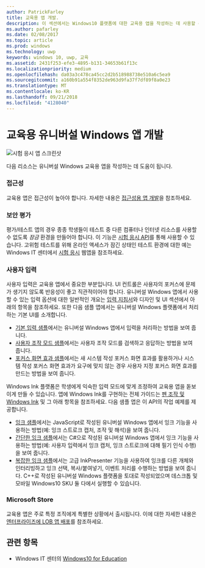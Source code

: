 ```yaml
---
author: PatrickFarley
title: 교육용 앱 개발.
description: 이 섹션에서는 Windows10 플랫폼에 대한 교육용 앱을 작성하는 데 사용할 수 있는 유니버설 Windows 앱 리소스를 설명합니다.
ms.author: pafarley
ms.date: 02/08/2017
ms.topic: article
ms.prod: windows
ms.technology: uwp
keywords: windows 10, uwp, 교육
ms.assetid: 2431f253-efe3-4895-b131-34653b61f13c
ms.localizationpriority: medium
ms.openlocfilehash: da03a3c478ca45cc2d2b518988738e510a6c5ea9
ms.sourcegitcommit: a160b91a554f8352de963d9fa37f7df89f8a0e23
ms.translationtype: MT
ms.contentlocale: ko-KR
ms.lasthandoff: 09/21/2018
ms.locfileid: "4128040"
---
```

# <a name="develop-universal-windows-apps-for-education"></a>교육용 유니버설 Windows 앱 개발
![시험 응시 앱 스크린샷](images/take-a-test-screen-small.png)

다음 리소스는 유니버설 Windows 교육용 앱을 작성하는 데 도움이 됩니다.

### <a name="accessibility"></a>접근성
교육용 앱은 접근성이 높아야 합니다. 자세한 내용은 [접근성용 앱 개발](https://developer.microsoft.com/windows/accessible-apps)을 참조하세요.


### <a name="secure-assessments"></a>보안 평가
평가/테스트 앱의 경우 종종 학생들이 테스트 중 다른 컴퓨터나 인터넷 리소스를 사용할 수 없도록 *잠금* 환경을 만들어야 합니다. 이 기능은 [시험 응시 API](take-a-test-api.md)를 통해 사용할 수 있습니다. 고위험 테스트를 위해 온라인 액세스가 잠긴 상태인 테스트 환경에 대한 예는 Windows IT 센터에서 [시험 응시](https://technet.microsoft.com/edu/windows/take-tests-in-windows-10) 웹앱을 참조하세요.

### <a name="user-input"></a>사용자 입력
사용자 입력은 교육용 앱에서 중요한 부분입니다. UI 컨트롤은 사용자의 포커스에 문제가 생기지 않도록 반응성이 좋고 직관적이어야 합니다. 유니버설 Windows 앱에서 사용할 수 있는 입력 옵션에 대한 일반적인 개요는 [입력 지침서](https://docs.microsoft.com/windows/uwp/design/input/input-primer)와 디자인 및 UI 섹션에서 아래의 항목을 참조하세요. 또한 다음 샘플 앱에서는 유니버설 Windows 플랫폼에서 처리하는 기본 UI를 소개합니다.
- [기본 입력 샘플](https://github.com/Microsoft/Windows-universal-samples/tree/master/Samples/BasicInput)에서는 유니버설 Windows 앱에서 입력을 처리하는 방법을 보여 줍니다.
- [사용자 조작 모드 샘플](https://github.com/Microsoft/Windows-universal-samples/tree/master/Samples/UserInteractionMode)에서는 사용자 조작 모드를 검색하고 응답하는 방법을 보여 줍니다.
- [포커스 화면 효과 샘플](https://github.com/Microsoft/Windows-universal-samples/tree/master/Samples/XamlFocusVisuals)에서는 새 시스템 작성 포커스 화면 효과를 활용하거나 시스템 작성 포커스 화면 효과가 요구에 맞지 않는 경우 사용자 지정 포커스 화면 효과를 만드는 방법을 보여 줍니다.

Windows Ink 플랫폼은 학생에게 익숙한 입력 모드에 맞게 조정하여 교육용 앱을 돋보이게 만들 수 있습니다. 앱에 Windows Ink를 구현하는 전체 가이드는 [펜 조작 및 Windows Ink](https://docs.microsoft.com/windows/uwp/design/input/pen-and-stylus-interactions) 및 그 아래 항목을 참조하세요. 다음 샘플 앱은 이 API의 작업 예제를 제공합니다.
- [잉크 샘플](https://github.com/Microsoft/Windows-universal-samples/tree/master/Samples/Ink)에서는 JavaScript로 작성된 유니버설 Windows 앱에서 잉크 기능을 사용하는 방법(예: 잉크 스트로크 캡처, 조작 및 해석)을 보여 줍니다.
- [간단한 잉크 샘플](https://github.com/Microsoft/Windows-universal-samples/tree/master/Samples/SimpleInk)에서는 C#으로 작성된 유니버설 Windows 앱에서 잉크 기능을 사용하는 방법(예: 사용자 입력에서 잉크 캡처, 잉크 스트로크에 대해 필기 인식 수행)을 보여 줍니다.
- [복잡한 잉크 샘플](https://github.com/Microsoft/Windows-universal-samples/tree/master/Samples/ComplexInk)에서는 고급 InkPresenter 기능을 사용하여 잉크를 다른 개체와 인터리빙하고 잉크 선택, 복사/붙여넣기, 이벤트 처리를 수행하는 방법을 보여 줍니다. C++로 작성된 유니버설 Windows 플랫폼을 토대로 작성되었으며 데스크톱 및 모바일 Windows10 SKU 둘 다에서 실행할 수 있습니다.


### <a name="microsoft-store"></a>Microsoft Store
교육용 앱은 주로 특정 조직에게 특별한 상황에서 출시됩니다. 이에 대한 자세한 내용은 [엔터프라이즈에 LOB 앱 배포](https://msdn.microsoft.com/windows/uwp/publish/distribute-lob-apps-to-enterprises)를 참조하세요.

## <a name="related-topics"></a>관련 항목
- Windows IT 센터의 [Windows10 for Education](https://technet.microsoft.com/edu/windows/index)
